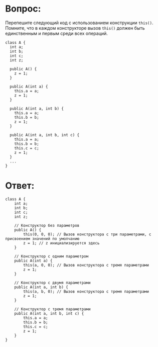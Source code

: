 # Вопрос:
Перепешите следующий код с использованием конструкции `this()`. Помните, что в каждом конструкторе вызов `this()` должен быть единственным и первым среди всех операций.
```
class A {
  int a;
  int b;
  int c;
  int z;

  public A() {
    z = 1;
  }

  public A(int a) {
    this.a = a;
    z = 1;
  }

  public A(int a, int b) {
    this.a = a;
    this.b = b;
    z = 1;
  }

  public A(int a, int b, int c) {
    this.a = a;
    this.b = b;
    this.c = c;
    z = 1;
  }
  ...
}
```
# Ответ:
```
class A {
    int a;
    int b;
    int c;
    int z;

    // Конструктор без параметров
    public A() {
        this(0, 0, 0); // Вызов конструктора с три параметрами, с присвоением значений по умолчанию
        z = 1; // z инициализируется здесь
    }

    // Конструктор с одним параметром
    public A(int a) {
        this(a, 0, 0); // Вызов конструктора с тремя параметрами
        z = 1;
    }

    // Конструктор с двумя параметрами
    public A(int a, int b) {
        this(a, b, 0); // Вызов конструктора с тремя параметрами
        z = 1;
    }

    // Конструктор с тремя параметрами
    public A(int a, int b, int c) {
        this.a = a;
        this.b = b;
        this.c = c;
        z = 1;
    }
}
```
